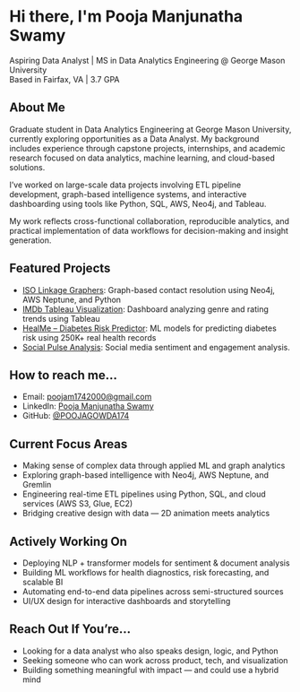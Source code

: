 #  Hi there, I'm Pooja Manjunatha Swamy

Aspiring Data Analyst | MS in Data Analytics Engineering @ George Mason University  
Based in Fairfax, VA | 3.7 GPA  

##  About Me

Graduate student in Data Analytics Engineering at George Mason University, currently exploring opportunities as a Data Analyst. My background includes experience through capstone projects, internships, and academic research focused on data analytics, machine learning, and cloud-based solutions.

I’ve worked on large-scale data projects involving ETL pipeline development, graph-based intelligence systems, and interactive dashboarding using tools like Python, SQL, AWS, Neo4j, and Tableau.

My work reflects cross-functional collaboration, reproducible analytics, and practical implementation of data workflows for decision-making and insight generation.


##  Featured Projects

-  [ISO Linkage Graphers](https://github.com/TeamDLinkageGraphers/ISO_Linkage_Graphers): Graph-based contact resolution using Neo4j, AWS Neptune, and Python  
-  [IMDb Tableau Visualization](https://github.com/POOJAGOWDA174/IMDb-Tableau-Visualization): Dashboard analyzing genre and rating trends using Tableau  
-  [HealMe – Diabetes Risk Predictor](https://github.com/gocasual/HealMe): ML models for predicting diabetes risk using 250K+ real health records  
-  [Social Pulse Analysis](https://github.com/RaghuManjunatha/SOCIAL-PULSE-ANALYSIS): Social media sentiment and engagement analysis.  

##  How to reach me...
- Email: poojam1742000@gmail.com  
- LinkedIn: [Pooja Manjunatha Swamy](https://www.linkedin.com/in/pooja-manjunatha-swamy/)  
- GitHub: [@POOJAGOWDA174](https://github.com/POOJAGOWDA174)  

##  Current Focus Areas

- Making sense of complex data through applied ML and graph analytics  
- Exploring graph-based intelligence with Neo4j, AWS Neptune, and Gremlin  
- Engineering real-time ETL pipelines using Python, SQL, and cloud services (AWS S3, Glue, EC2)  
- Bridging creative design with data — 2D animation meets analytics  

##  Actively Working On

- Deploying NLP + transformer models for sentiment & document analysis  
- Building ML workflows for health diagnostics, risk forecasting, and scalable BI  
- Automating end-to-end data pipelines across semi-structured sources  
- UI/UX design for interactive dashboards and storytelling

 ##  Reach Out If You’re...

- Looking for a data analyst who also speaks design, logic, and Python  
- Seeking someone who can work across product, tech, and visualization  
- Building something meaningful with impact — and could use a hybrid mind
